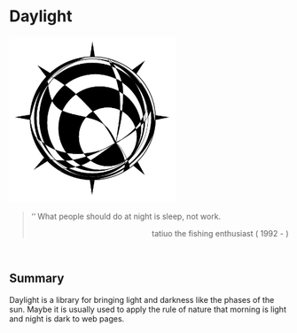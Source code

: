 # Daylight

<img src="img/logo.png" width="300px">

<blockquote>
    <p>
        ‘‘ What people should do at night is sleep, not work.
    </p>
    <p align="right">
        tatiuo the fishing enthusiast ( 1992 - )
    </p>
</blockquote>
<br>

## Summary
Daylight is a library for bringing light and darkness like the phases of the sun. Maybe it is usually used to apply the rule of nature that morning is light and night is dark to web pages.
